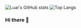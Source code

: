 ![Luai's GitHub stats](https://github-readme-stats.vercel.app/api?username=luaibash&hide=stars&show_icons=true&theme=radical)
![Top Langs](https://github-readme-stats.vercel.app/api/top-langs/?username=luaibash&layout=compact)
### Hi there 👋

<!--
**luaibash/luaibash** is a ✨ _special_ ✨ repository because its `README.md` (this file) appears on your GitHub profile.

Here are some ideas to get you started:

- 🔭 I’m currently working on ...
- 🌱 I’m currently learning ...
- 👯 I’m looking to collaborate on ...
- 🤔 I’m looking for help with ...
- 💬 Ask me about ...
- 📫 How to reach me: ...
- 😄 Pronouns: ...
- ⚡ Fun fact: ...
-->

